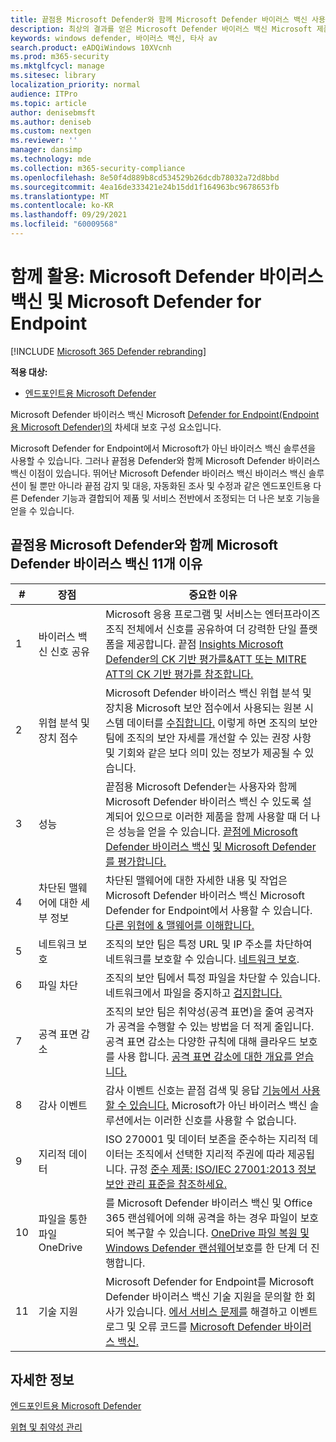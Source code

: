 ```yaml
---
title: 끝점용 Microsoft Defender와 함께 Microsoft Defender 바이러스 백신 사용하는 이유
description: 최상의 결과를 얻은 Microsoft Defender 바이러스 백신 Microsoft 제품과 함께 사용할 수 있습니다.
keywords: windows defender, 바이러스 백신, 타사 av
search.product: eADQiWindows 10XVcnh
ms.prod: m365-security
ms.mktglfcycl: manage
ms.sitesec: library
localization_priority: normal
audience: ITPro
ms.topic: article
author: denisebmsft
ms.author: deniseb
ms.custom: nextgen
ms.reviewer: ''
manager: dansimp
ms.technology: mde
ms.collection: m365-security-compliance
ms.openlocfilehash: 8e50f4d889b8cd534529b26dcdb78032a72d8bbd
ms.sourcegitcommit: 4ea16de333421e24b15dd1f164963bc9678653fb
ms.translationtype: MT
ms.contentlocale: ko-KR
ms.lasthandoff: 09/29/2021
ms.locfileid: "60009568"
---
```

# <a name="better-together-microsoft-defender-antivirus-and-microsoft-defender-for-endpoint"></a>함께 활용: Microsoft Defender 바이러스 백신 및 Microsoft Defender for Endpoint

[!INCLUDE [Microsoft 365 Defender rebranding](../../includes/microsoft-defender.md)]


**적용 대상:**

- [엔드포인트용 Microsoft Defender](/microsoft-365/security/defender-endpoint)

Microsoft Defender 바이러스 백신 Microsoft [Defender for Endpoint(Endpoint용 Microsoft Defender)의](/microsoft-365/security/defender-endpoint/microsoft-defender-endpoint) 차세대 보호 구성 요소입니다.

Microsoft Defender for Endpoint에서 Microsoft가 아닌 바이러스 백신 솔루션을 사용할 수 있습니다. 그러나 끝점용 Defender와 함께 Microsoft Defender 바이러스 백신 이점이 있습니다. 뛰어난 Microsoft Defender 바이러스 백신 바이러스 백신 솔루션이 될 뿐만 아니라 끝점 감지 및 대응, 자동화된 [](/microsoft-365/security/defender-endpoint/overview-endpoint-detection-response) 조사 및 수정과 같은 엔드포인트용 다른 Defender 기능과 결합되어 제품 및 서비스 전반에서 조정되는 더 나은 보호 기능을 얻을 수 있습니다. [](/microsoft-365/security/defender-endpoint/automated-investigations)

## <a name="11-reasons-to-use-microsoft-defender-antivirus-together-with-microsoft-defender-for-endpoint"></a>끝점용 Microsoft Defender와 함께 Microsoft Defender 바이러스 백신 11개 이유

|#|장점|중요한 이유|
|--|--|--|
|1|바이러스 백신 신호 공유|Microsoft 응용 프로그램 및 서비스는 엔터프라이즈 조직 전체에서 신호를 공유하여 더 강력한 단일 플랫폼을 제공합니다. 끝점 [Insights Microsoft Defender의 CK 기반 평가를&ATT 또는 MITRE ATT의 CK 기반 평가를 참조합니다.](https://www.microsoft.com/security/blog/2018/12/03/insights-from-the-mitre-attack-based-evaluation-of-windows-defender-atp/)|
|2|위협 분석 및 장치 점수|Microsoft Defender 바이러스 백신 위협 분석 및 장치용 Microsoft [](/microsoft-365/security/defender-endpoint/threat-analytics) 보안 점수에서 사용되는 원본 시스템 데이터를 [수집합니다.](/microsoft-365/security/defender-endpoint/tvm-microsoft-secure-score-devices) 이렇게 하면 조직의 보안 팀에 조직의 보안 자세를 개선할 수 있는 권장 사항 및 기회와 같은 보다 의미 있는 정보가 제공될 수 있습니다.|
|3 |성능|끝점용 Microsoft Defender는 사용자와 함께 Microsoft Defender 바이러스 백신 수 있도록 설계되어 있으므로 이러한 제품을 함께 사용할 때 더 나은 성능을 얻을 수 있습니다. [끝점에 Microsoft Defender 바이러스 백신](evaluate-microsoft-defender-antivirus.md) [및 Microsoft Defender를 평가합니다.](/microsoft-365/security/defender-endpoint/evaluate-mde)|
|4 |차단된 맬웨어에 대한 세부 정보|차단된 맬웨어에 대한 자세한 내용 및 작업은 Microsoft Defender 바이러스 백신 Microsoft Defender for Endpoint에서 사용할 수 있습니다. [다른 위협에 & 맬웨어를 이해합니다.](/windows/security/threat-protection/intelligence/understanding-malware)|
|5|네트워크 보호|조직의 보안 팀은 특정 URL 및 IP 주소를 차단하여 네트워크를 보호할 수 있습니다. [네트워크 보호](/microsoft-365/security/defender-endpoint/network-protection).|
|6 |파일 차단|조직의 보안 팀에서 특정 파일을 차단할 수 있습니다. 네트워크에서 파일을 중지하고 [검지합니다.](/microsoft-365/security/defender-endpoint/respond-file-alerts#stop-and-quarantine-files-in-your-network)|
|7 |공격 표면 감소|조직의 보안 팀은 취약성(공격 표면)을 줄여 공격자가 공격을 수행할 수 있는 방법을 더 적게 줄입니다. 공격 표면 감소는 다양한 규칙에 대해 클라우드 보호를 사용 합니다. [공격 표면 감소에 대한 개요를 얻습니다.](/microsoft-365/security/defender-endpoint/overview-attack-surface-reduction)|
|8 |감사 이벤트|감사 이벤트 신호는 끝점 검색 및 응답 [기능에서 사용할 수 있습니다.](/microsoft-365/security/defender-endpoint/overview-endpoint-detection-response) Microsoft가 아닌 바이러스 백신 솔루션에서는 이러한 신호를 사용할 수 없습니다.|
|9 |지리적 데이터|ISO 270001 및 데이터 보존을 준수하는 지리적 데이터는 조직에서 선택한 지리적 주권에 따라 제공됩니다. 규정 [준수 제품: ISO/IEC 27001:2013 정보 보안 관리 표준을 참조하세요.](/microsoft-365/compliance/offering-iso-27001)|
|10 |파일을 통한 파일 OneDrive|를 Microsoft Defender 바이러스 백신 및 Office 365 랜섬웨어에 의해 공격을 하는 경우 파일이 보호되어 복구할 수 있습니다. [](/Office365/Enterprise) [OneDrive 파일 복원 및 Windows Defender 랜섬웨어](https://techcommunity.microsoft.com/t5/Microsoft-OneDrive-Blog/OneDrive-Files-Restore-and-Windows-Defender-takes-ransomware/ba-p/188001)보호를 한 단계 더 진행합니다.|
|11 |기술 지원|Microsoft Defender for Endpoint를 Microsoft Defender 바이러스 백신 기술 지원을 문의할 한 회사가 있습니다. [에서 서비스 문제를](/microsoft-365/security/defender-endpoint/troubleshoot-mde) 해결하고 이벤트 로그 및 오류 코드를 [Microsoft Defender 바이러스 백신.](troubleshoot-microsoft-defender-antivirus.md)|

## <a name="learn-more"></a>자세한 정보

[엔드포인트용 Microsoft Defender](/microsoft-365/security/defender-endpoint/microsoft-defender-endpoint)

[위협 및 취약성 관리](/microsoft-365/security/defender-endpoint/next-gen-threat-and-vuln-mgt)
